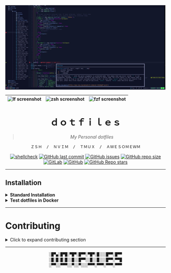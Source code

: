 <div align="justify">
 <div align="center">
  <img src="/docs/assets/nvim-screenshot.jpg">

| ![lf screenshot](https://user-images.githubusercontent.com/10108377/140654098-bafadfdf-76d9-43ac-87b9-e42308ea11a3.png) | ![zsh screenshot](https://user-images.githubusercontent.com/10108377/140654211-2bd25f1a-2677-4cf7-ab2e-d043e65e40e5.png) | ![fzf screenshot](https://user-images.githubusercontent.com/10108377/140654357-1bc87a9c-b395-458c-81d4-ce992c589fac.png) |
| ----------------------------------------------------------------------------------------------------------------------- | ------------------------------------------------------------------------------------------------------------------------ | ------------------------------------------------------------------------------------------------------------------------ |


# **ｄｏｔｆｉｌｅｓ**

> *My Personal dotfiles*

```ocaml
ＺＳＨ  /  ＮＶＩＭ  /  ＴＭＵＸ  /  ＡＷＥＳＯＭＥＷＭ
```

[![shellcheck](https://github.com/ConnerWill/dotfiles/actions/workflows/shellcheck.yml/badge.svg)](https://github.com/ConnerWill/dotfiles/actions/workflows/shellcheck.yml)
[![GitHub last commit](https://img.shields.io/github/last-commit/ConnerWill/dotfiles)](https://github.com/ConnerWill/dotfiles)
[![GitHub issues](https://img.shields.io/github/issues-raw/ConnerWill/dotfiles)](https://github.com/ConnerWill/dotfiles)
[![GitHub repo size](https://img.shields.io/github/repo-size/ConnerWill/dotfiles)](https://github.com/ConnerWill/dotfiles)
[![GitLab](https://img.shields.io/static/v1?label=gitlab&logo=gitlab&color=E24329&message=mirrored)](https://gitlab.com/ConnerWill/dotfiles)
[![GitHub](https://img.shields.io/github/license/ConnerWill/dotfiles)](https://github.com/ConnerWill/dotfiles/blob/main/docs/LICENSE)
[![GitHub Repo stars](https://img.shields.io/github/stars/ConnerWill/dotfiles?style=social)](https://github.com/ConnerWill/dotfiles/stargazers)

</div>

---

## Installation

<details>
 <summary><b>Standard Installation</b></summary>

<br><br>

> **Clone this repository to use as your dotfiles**

```shell
git clone \
 --bare                                                    \
 --config status.showUntrackedFiles=no                     \
 --config core.excludesfile="${HOME}/.dotfiles/.gitignore" \
 --verbose --progress                                      \
 https://github.com/ConnerWill/dotfiles.git "${HOME}/.dotfiles"
```

> Then checkout the main branch and exec zsh

<div align="center">

```diff
- This will overwrite existing files! Make sure to backup first!
```
</div>

```shell
git --work-tree="${HOME}" --git-dir="${HOME}/.dotfiles" checkout --force main \
 && exec zsh
```

<br><br>

<details>
 <summary><b>Single Command</b></summary>

<br><br>

 <div align="center">


 ```diff
- This will overwrite existing files! Make sure to backup first!
```

 </div>

```shell

 clear \
 && export DOTFILES="${HOME}/.dotfiles" \
 && alias dotf='git --work-tree="${HOME}" --git-dir="${DOTFILES}"' \
 && git clone \
    --bare                                                    \
    --config status.showUntrackedFiles=no                     \
    --config core.excludesfile="${DOTFILES}/.gitignore"       \
    --verbose --progress                                      \
    https://github.com/ConnerWill/dotfiles.git "${DOTFILES}"  \
 && git --work-tree="${HOME}" --git-dir="${DOTFILES}" checkout --force main \
 && exec zsh

```

</details>

</details>


<details>
 <summary><b>Test dotfiles in Docker</b></summary>

<br><br>

> **Test full config in Docker**
```shell
git clone https://github.com/connerwill/dotfiles   \
  && docker run                                    \
    -v $PWD/dotfiles:/root                         \
    -it                                            \
    archlinux                                      \
    sh -c "ln -rs ~/.config/zsh/.zshenv ~/ && pacman -Sy --noconfirm zsh tmux git fzf bat lsd neovim && chsh --shell /usr/bin/zsh && exec zsh"
```

> **Test ZSH with no extra packages**
```shell
git clone https://github.com/connerwill/dotfiles   \
  && docker run                                    \
    -v $PWD/dotfiles:/root                         \
    -it                                            \
    archlinux                                      \
    sh -c "ln -rs ~/.config/zsh/.zshenv ~/ && pacman -Sy --noconfirm zsh && chsh --shell /usr/bin/zsh && exec zsh"
```

<br><br>

</details>

---

<!--

## ZSH

<div align="center">

```ocaml

┍────────────────────────────────────────────────┐
│         ███▀▀▀███▄█▀▀▀█▄█████▀  ▀████▀▀        │
│          █▀   ███▄██    ▀█ ██      ██          │
│          ▀   ███ ▀███▄     ██      ██          │
│             ███    ▀█████▄ ██████████          │
│            ███   ▄     ▀██ ██      ██          │
│           ███   ▄██     ██ ██      ██          │
│         █████████▀█████▀▄████▄  ▄████▄▄        │
├────────────────────────────────────────────────┤
│ ░░░▒▒▒▓▓▓███ ＺＳＨ ＣＯＮＦＩＧ ███▓▓▓▒▒▒░░░░  │
└────────────────────────────────────────────────┘

```

</div>

-->

# Contributing

<details>
  <summary>Click to expand contributing section</summary>


---

Any contributions you make are **greatly appreciated**.

If you have a suggestion that would make this better, please fork the repo and create a pull request. You can also simply open an issue.

1. Fork the Project
2. Create your Feature Branch (`git checkout -b feature/AmazingFeature`)
3. Commit your Changes (`git commit -m 'Add some AmazingFeature'`)
4. Push to the Branch (`git push origin feature/AmazingFeature`)
5. Open a Pull Request


</details>

---

<div align="center">

```ocaml
░█▀▄░█▀█░▀█▀░█▀▀░▀█▀░█░░░█▀▀░█▀▀
░█░█░█░█░░█░░█▀▀░░█░░█░░░█▀▀░▀▀█
░▀▀░░▀▀▀░░▀░░▀░░░▀▀▀░▀▀▀░▀▀▀░▀▀▀
```

</div>
